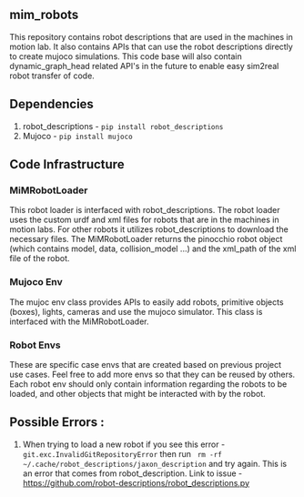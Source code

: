## mim_robots

This repository contains robot descriptions that are used in the machines in motion lab. It also contains APIs that can use the robot descriptions directly to create mujoco simulations. This code base will also contain dynamic_graph_head related API's in the future to enable 
easy sim2real robot transfer of code. 

## Dependencies
1. robot_descriptions - ```pip install robot_descriptions```
2. Mujoco - ```pip install mujoco```

## Code Infrastructure

### MiMRobotLoader 
This robot loader is interfaced with robot_descriptions. The robot loader uses the custom urdf and xml files for robots that are in the 
machines in motion labs. For other robots it utilizes robot_descriptions to download the necessary files. The MiMRobotLoader returns the pinocchio 
robot object (which contains model, data, collision_model ...) and the xml_path of the xml file of the robot. 

### Mujoco Env
The mujoc env class provides APIs to easily add robots, primitive objects (boxes), lights, cameras and use the mujoco simulator. This class is 
interfaced with the MiMRobotLoader. 

### Robot Envs 
These are specific case envs that are created based on previous project use cases. Feel free to add more envs so that they can be reused by others. 
Each robot env should only contain information regarding the robots to be loaded, and other objects that might be interacted with by the robot. 


## Possible Errors :
1. When trying to load a new robot if you see this error - ``` git.exc.InvalidGitRepositoryError ``` then run ``` rm -rf ~/.cache/robot_descriptions/jaxon_description``` and try again. This is an error that comes from robot_description. Link to issue - https://github.com/robot-descriptions/robot_descriptions.py
